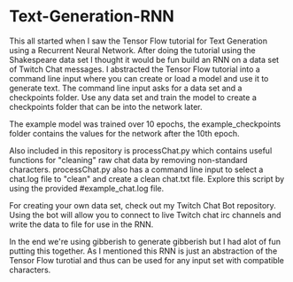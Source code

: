 # Text-Generation-RNN

This all started when I saw the Tensor Flow tutorial for Text Generation using a Recurrent Neural Network.  After doing the tutorial using the Shakespeare data set I thought it would be fun build an RNN on a data set of Twitch Chat messages.  I abstracted the Tensor Flow tutorial into a command line input where you can create or load a model and use it to generate text.  The command line input asks for a data set and a checkpoints folder.  Use any data set and train the model to create a checkpoints folder that can be into the network later.

The example model was trained over 10 epochs, the example_checkpoints folder contains the values for the network after the 10th epoch.


Also included in this repository is processChat.py which contains useful functions for "cleaning" raw chat data by removing non-standard characters.  processChat.py also has a command line input to select a chat.log file to "clean" and create a clean chat.txt file.  Explore this script by using the provided #example_chat.log file.


For creating your own data set, check out my Twitch Chat Bot repository.  Using the bot will allow you to connect to live Twitch chat irc channels and write the data to file for use in the RNN.


In the end we're using gibberish to generate gibberish but I had alot of fun putting this together.  As I mentioned this RNN is just an abstraction of the Tensor Flow turotial and thus can be used for any input set with compatible characters.
